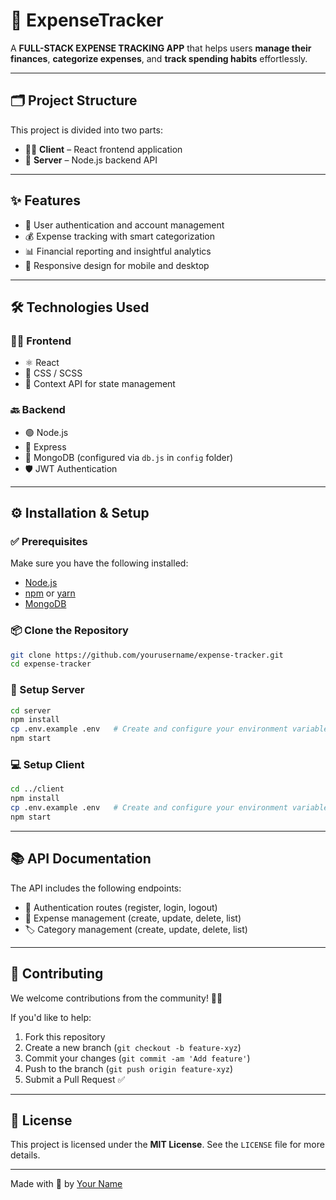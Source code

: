 # 💸 ExpenseTracker

A **FULL-STACK EXPENSE TRACKING APP** that helps users **manage their finances**, **categorize expenses**, and **track spending habits** effortlessly.

---

## 🗂️ Project Structure

This project is divided into two parts:

- 🧑‍💻 **Client** – React frontend application  
- 🔧 **Server** – Node.js backend API

---

## ✨ Features

- 🔐 User authentication and account management
- 💰 Expense tracking with smart categorization
- 📊 Financial reporting and insightful analytics
- 📱 Responsive design for mobile and desktop

---

## 🛠️ Technologies Used

### 🧑‍🎨 Frontend
- ⚛️ React
- 🎨 CSS / SCSS
- 🧠 Context API for state management

### 🔙 Backend
- 🟢 Node.js
- 🚂 Express
- 🍃 MongoDB (configured via `db.js` in `config` folder)
- 🛡️ JWT Authentication

---

## ⚙️ Installation & Setup

### ✅ Prerequisites
Make sure you have the following installed:
- [Node.js](https://nodejs.org/)
- [npm](https://www.npmjs.com/) or [yarn](https://yarnpkg.com/)
- [MongoDB](https://www.mongodb.com/)

### 📦 Clone the Repository
```bash
git clone https://github.com/yourusername/expense-tracker.git
cd expense-tracker
```

### 🚀 Setup Server
```bash
cd server
npm install
cp .env.example .env   # Create and configure your environment variables
npm start
```

### 💻 Setup Client
```bash
cd ../client
npm install
cp .env.example .env   # Create and configure your environment variables
npm start
```

---

## 📚 API Documentation

The API includes the following endpoints:

- 🔐 Authentication routes (register, login, logout)
- 💸 Expense management (create, update, delete, list)
- 🏷️ Category management (create, update, delete, list)

---

## 🤝 Contributing

We welcome contributions from the community! 🧑‍💻

If you'd like to help:
1. Fork this repository
2. Create a new branch (`git checkout -b feature-xyz`)
3. Commit your changes (`git commit -am 'Add feature'`)
4. Push to the branch (`git push origin feature-xyz`)
5. Submit a Pull Request ✅

---

## 📄 License

This project is licensed under the **MIT License**. See the `LICENSE` file for more details.

---

Made with 💖 by [Your Name](https://github.com/yourusername)

